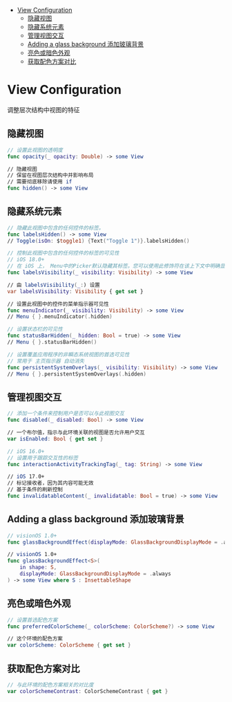 <!-- @import "[TOC]" {cmd="toc" depthFrom=1 depthTo=6 orderedList=false} -->

<!-- code_chunk_output -->

- [View Configuration](#view-configuration)
  - [隐藏视图](#隐藏视图)
  - [隐藏系统元素](#隐藏系统元素)
  - [管理视图交互](#管理视图交互)
  - [Adding a glass background 添加玻璃背景](#adding-a-glass-background-添加玻璃背景)
  - [亮色或暗色外观](#亮色或暗色外观)
  - [获取配色方案对比](#获取配色方案对比)

<!-- /code_chunk_output -->

# View Configuration

调整层次结构中视图的特征

## 隐藏视图

```swift
// 设置此视图的透明度
func opacity(_ opacity: Double) -> some View

// 隐藏视图
// 保留在视图层次结构中并影响布局
// 需要彻底移除请使用 if
func hidden() -> some View
```

## 隐藏系统元素

```swift
// 隐藏此视图中包含的任何控件的标签。
func labelsHidden() -> some View
// Toggle(isOn: $toggle1) {Text("Toggle 1")}.labelsHidden()

// 控制此视图中包含的任何控件的标签的可见性
// iOS 18.0+
// 在 iOS 上， Menu中的Picker默认隐藏其标签。您可以使用此修饰符在该上下文中明确显示标签
func labelsVisibility(_ visibility: Visibility) -> some View

// 由 labelsVisibility(_:) 设置
var labelsVisibility: Visibility { get set }

// 设置此视图中的控件的菜单指示器可见性
func menuIndicator(_ visibility: Visibility) -> some View
// Menu { }.menuIndicator(.hidden)

// 设置状态栏的可见性
func statusBarHidden(_ hidden: Bool = true) -> some View
// Menu { }.statusBarHidden()

// 设置覆盖应用程序的非瞬态系统视图的首选可见性
// 常用于 主页指示器 自动消失
func persistentSystemOverlays(_ visibility: Visibility) -> some View
// Menu { }.persistentSystemOverlays(.hidden)
```

## 管理视图交互

```swift
// 添加一个条件来控制用户是否可以与此视图交互
func disabled(_ disabled: Bool) -> some View

// 一个布尔值，指示与此环境关联的视图是否允许用户交互
var isEnabled: Bool { get set }

// iOS 16.0+
// 设置用于跟踪交互性的标签
func interactionActivityTrackingTag(_ tag: String) -> some View

// iOS 17.0+
// 标记接收者，因为其内容可能无效
// 基于条件的刷新控制
func invalidatableContent(_ invalidatable: Bool = true) -> some View
```

## Adding a glass background 添加玻璃背景

```swift
// visionOS 1.0+
func glassBackgroundEffect(displayMode: GlassBackgroundDisplayMode = .always) -> some View

// visionOS 1.0+
func glassBackgroundEffect<S>(
    in shape: S,
    displayMode: GlassBackgroundDisplayMode = .always
) -> some View where S : InsettableShape
```

## 亮色或暗色外观

```swift
// 设置首选配色方案
func preferredColorScheme(_ colorScheme: ColorScheme?) -> some View

// 这个环境的配色方案
var colorScheme: ColorScheme { get set }
```

## 获取配色方案对比

```swift
// 与此环境的配色方案相关的对比度
var colorSchemeContrast: ColorSchemeContrast { get }
```
